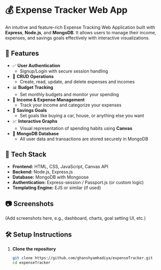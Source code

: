 # 💰 Expense Tracker Web App

An intuitive and feature-rich Expense Tracking Web Application built with **Express**, **Node.js**, and **MongoDB**. It allows users to manage their income, expenses, and savings goals effectively with interactive visualizations.

## 🧾 Features

- ✅ **User Authentication**
  - Signup/Login with secure session handling
- 📌 **CRUD Operations**
  - Create, read, update, and delete expenses and incomes
- 📊 **Budget Tracking**
  - Set monthly budgets and monitor your spending
- 💸 **Income & Expense Management**
  - Track your income and categorize your expenses
- 🎯 **Savings Goals**
  - Set goals like buying a car, house, or anything else you want
- 📈 **Interactive Graphs**
  - Visual representation of spending habits using **Canvas**
- 🧠 **MongoDB Database**
  - All user data and transactions are stored securely in MongoDB

## 🚀 Tech Stack

- **Frontend:** HTML, CSS, JavaScript, Canvas API
- **Backend:** Node.js, Express.js
- **Database:** MongoDB with Mongoose
- **Authentication:** Express-session / Passport.js (or custom logic)
- **Templating Engine:** EJS or similar (if used)

## 📷 Screenshots

(Add screenshots here, e.g., dashboard, charts, goal setting UI, etc.)

## 🛠️ Setup Instructions

1. **Clone the repository**
   ```bash
   git clone https://github.com/ghanshyamhadiya/expenseTracker.git
   cd expenseTracker

